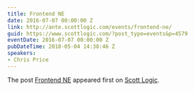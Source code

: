 ```yaml
---
title: Frontend NE
date: 2016-07-07 00:00:00 Z
link: http://ante.scottlogic.com/events/frontend-ne/
guid: https://www.scottlogic.com/?post_type=events&p=4579
eventDate: 2016-07-07 00:00:00 Z
pubDateTime: 2018-05-04 14:38:46 Z
speakers:
- Chris Price
---
```


<p>The post <a rel="nofollow" href="http://ante.scottlogic.com/events/frontend-ne/">Frontend NE</a> appeared first on <a rel="nofollow" href="http://ante.scottlogic.com">Scott Logic</a>.</p>